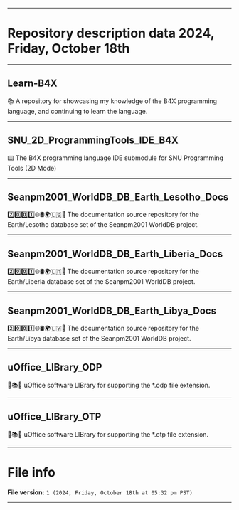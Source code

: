 
***

# Repository description data 2024, Friday, October 18th

---

## Learn-B4X

📚️ A repository for showcasing my knowledge of the B4X programming language, and continuing to learn the language. 

---

## SNU_2D_ProgrammingTools_IDE_B4X

⌨️ The B4X programming language IDE submodule for SNU Programming Tools (2D Mode)

---

## Seanpm2001_WorldDB_DB_Earth_Lesotho_Docs

2️⃣️0️⃣️0️⃣️1️⃣️🌐️🛢️🌍️🇱🇸️📖️ The documentation source repository for the Earth/Lesotho database set of the Seanpm2001 WorldDB project. 

---

## Seanpm2001_WorldDB_DB_Earth_Liberia_Docs

2️⃣️0️⃣️0️⃣️1️⃣️🌐️🛢️🌍️🇱🇷️📖️ The documentation source repository for the Earth/Liberia database set of the Seanpm2001 WorldDB project. 

---

## Seanpm2001_WorldDB_DB_Earth_Libya_Docs

2️⃣️0️⃣️0️⃣️1️⃣️🌐️🛢️🌍️🇱🇾️📖️ The documentation source repository for the Earth/Libya database set of the Seanpm2001 WorldDB project. 

---

## uOffice_LIBrary_ODP

📙️📚️💾️ uOffice software LIBrary for supporting the *.odp file extension.

---

## uOffice_LIBrary_OTP

📙️📚️💾️ uOffice software LIBrary for supporting the *.otp file extension.

***

# File info

**File version:** `1 (2024, Friday, October 18th at 05:32 pm PST)`

***

